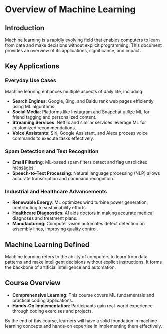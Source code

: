 # Overview of Machine Learning

## Introduction
Machine learning is a rapidly evolving field that enables computers to learn from data and make decisions without explicit programming. This document provides an overview of its applications, significance, and impact.

## Key Applications

### Everyday Use Cases
Machine learning enhances multiple aspects of daily life, including:
- **Search Engines**: Google, Bing, and Baidu rank web pages efficiently using ML algorithms.
- **Social Media**: Platforms like Instagram and Snapchat utilize ML for friend tagging and personalized content.
- **Streaming Services**: Netflix and similar services leverage ML for customized recommendations.
- **Voice Assistants**: Siri, Google Assistant, and Alexa process voice commands to execute tasks effectively.

### Spam Detection and Text Recognition
- **Email Filtering**: ML-based spam filters detect and flag unsolicited messages.
- **Speech-to-Text Processing**: Natural language processing (NLP) allows accurate transcription and command recognition.

### Industrial and Healthcare Advancements
- **Renewable Energy**: ML optimizes wind turbine power generation, contributing to sustainability efforts.
- **Healthcare Diagnostics**: AI aids doctors in making accurate medical diagnoses and treatment plans.
- **Manufacturing**: Computer vision automates defect detection on assembly lines, improving quality control.

## Machine Learning Defined
Machine learning refers to the ability of computers to learn from data patterns and make intelligent decisions without explicit instructions. It forms the backbone of artificial intelligence and automation.

## Course Overview
- **Comprehensive Learning**: This course covers ML fundamentals and practical coding applications.
- **Hands-On Implementation**: Participants gain real-world experience through coding exercises and projects.

By the end of this course, learners will have a solid foundation in machine learning concepts and hands-on expertise in implementing them effectively.
